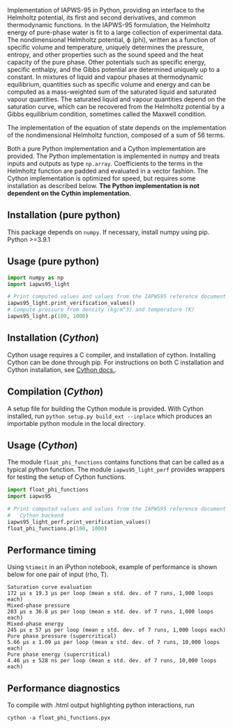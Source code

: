 
Implementation of IAPWS-95 in Python, providing an interface to the Helmholtz
potential, its first and second derivatives, and common thermodynamic functions.
In the IAPWS-95 formulation, the Helmholtz energy of pure-phase water is fit to
a large collection of experimental data. The nondimensional Helmholtz potential,
ϕ (phi), written as a function of specific volume and temperature, uniquely
determines the pressure, entropy, and other properties such as the sound speed
and the heat capacity of the pure phase. Other potentials such as specific
energy, specific enthalpy, and the Gibbs potential are determined uniquely up
to a constant. In mixtures of liquid and vapour phases at thermodynamic
equilibrium, quantities such as specific volume and energy and can be computed
as a mass-weighted sum of the saturated liquid and saturated vapour quantities.
The saturated liquid and vapour quantities depend on the saturation curve, which
can be recovered from the Helmholtz potential by a Gibbs equilibrium condition,
sometimes called the Maxwell condition.

The implementation of the equation of state depends on the implementation of the
nondimensional Helmholtz function, composed of a sum of 56 terms.

Both a pure Python implementation and a Cython implementation are provided. The
Python implementation is implemented in numpy and treats inputs and outputs as
type `np.array`. Coefficients to the terms in the Helmholtz function are padded
and evaluated in a vector fashion. The Cython implementation is optimized for
speed, but requires some installation as described below. **The Python
implementation is not dependent on the Cythin implementation.**

## Installation (pure python)

This package depends on `numpy`. If necessary, install numpy using pip. Python >=3.9.1

## Usage (pure python)

```python
import numpy as np
import iapws95_light

# Print computed values and values from the IAPWS95 reference document
iapws95_light.print_verification_values()
# Compute pressure from density (kg/m^3) and temperature (K)
iapws95_light.p(100, 1000)
```

## Installation (_Cython_)

Cython usage requires a C compiler, and installation of cython. Installing
Cython can be done through pip. For instructions on both C installation and
Cython installation, see [Cython docs.](https://cython.readthedocs.io/en/latest/src/quickstart/install.html).

## Compilation (_Cython_)

A setup file for building the Cython module is provided. With Cython installed,
run
```python setup.py build_ext --inplace```
which produces an importable python module in the local directory.

## Usage (_Cython_)

The module `float_phi_functions` contains functions that can be called as a
typical python function. The module `iapws95_light_perf` provides wrappers for
testing the setup of Cython functions.

```python
import float_phi_functions
import iapws95

# Print computed values and values from the IAPWS95 reference document using
#   Cython backend
iapws95_light_perf.print_verification_values()
float_phi_functions.p(100, 1000)
```

## Performance timing

Using `%timeit` in an iPython notebook, example of performance is shown below
for one pair of input (rho, T).

```
Saturation curve evaluation
172 µs ± 19.3 µs per loop (mean ± std. dev. of 7 runs, 1,000 loops each)
Mixed-phase pressure
203 µs ± 36.8 µs per loop (mean ± std. dev. of 7 runs, 1,000 loops each)
Mixed-phase energy
245 µs ± 57 µs per loop (mean ± std. dev. of 7 runs, 1,000 loops each)
Pure phase pressure (supercritical)
5.66 µs ± 1.09 µs per loop (mean ± std. dev. of 7 runs, 10,000 loops each)
Pure phase energy (supercritical)
4.46 µs ± 528 ns per loop (mean ± std. dev. of 7 runs, 10,000 loops each)
```

## Performance diagnostics

To compile with .html output highlighting python interactions, run

```cython -a float_phi_functions.pyx```
